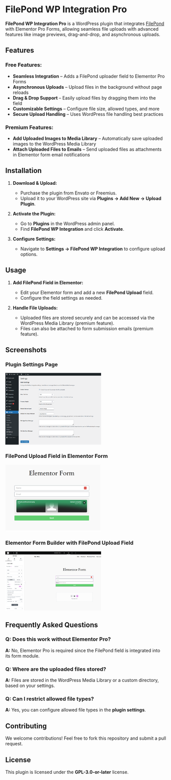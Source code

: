 # FilePond WP Integration Pro

**FilePond WP Integration Pro** is a WordPress plugin that integrates [FilePond](https://pqina.nl/filepond/) with Elementor Pro Forms, allowing seamless file uploads with advanced features like image previews, drag-and-drop, and asynchronous uploads.

## Features

### Free Features:
- **Seamless Integration** – Adds a FilePond uploader field to Elementor Pro Forms  
- **Asynchronous Uploads** – Upload files in the background without page reloads  
- **Drag & Drop Support** – Easily upload files by dragging them into the field  
- **Customizable Settings** – Configure file size, allowed types, and more  
- **Secure Upload Handling** – Uses WordPress file handling best practices  

### Premium Features:
- **Add Uploaded Images to Media Library** – Automatically save uploaded images to the WordPress Media Library  
- **Attach Uploaded Files to Emails** – Send uploaded files as attachments in Elementor form email notifications  

## Installation

1. **Download & Upload:**  
   - Purchase the plugin from Envato or Freemius.
   - Upload it to your WordPress site via **Plugins → Add New → Upload Plugin**.

2. **Activate the Plugin:**  
   - Go to **Plugins** in the WordPress admin panel.
   - Find **FilePond WP Integration** and click **Activate**.

3. **Configure Settings:**  
   - Navigate to **Settings → FilePond WP Integration** to configure upload options.

## Usage

1. **Add FilePond Field in Elementor:**  
   - Edit your Elementor form and add a new **FilePond Upload** field.
   - Configure the field settings as needed.

2. **Handle File Uploads:**  
   - Uploaded files are stored securely and can be accessed via the WordPress Media Library (premium feature).  
   - Files can also be attached to form submission emails (premium feature).

## Screenshots

### Plugin Settings Page  
<img src="assets/screenshot-1.png" width="300">

### FilePond Upload Field in Elementor Form  
<img src="assets/screenshot-2.png" width="300">

### Elementor Form Builder with FilePond Upload Field  
<img src="assets/screenshot-3.png" width="300">

## Frequently Asked Questions

### Q: Does this work without Elementor Pro?  
**A:** No, Elementor Pro is required since the FilePond field is integrated into its form module.

### Q: Where are the uploaded files stored?  
**A:** Files are stored in the WordPress Media Library or a custom directory, based on your settings.

### Q: Can I restrict allowed file types?  
**A:** Yes, you can configure allowed file types in the **plugin settings**.

## Contributing

We welcome contributions! Feel free to fork this repository and submit a pull request.

## License

This plugin is licensed under the **GPL-3.0-or-later** license.
